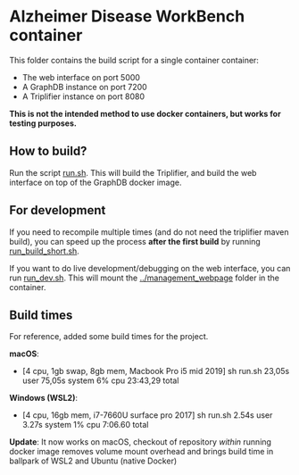 # Alzheimer Disease WorkBench container

This folder contains the build script for a single container container:
- The web interface on port 5000
- A GraphDB instance on port 7200
- A Triplifier instance on port 8080

**This is not the intended method to use docker containers, but works for testing purposes.**

## How to build?
Run the script [run.sh](run.sh). This will build the Triplifier, and build the web interface on top of the GraphDB docker image.

## For development
If you need to recompile multiple times (and do not need the triplifier maven build), you can speed up the process **after the first build** by running [run_build_short.sh](run_build_short.sh).

If you want to do live development/debugging on the web interface, you can run [run_dev.sh](run_dev.sh). This will mount the [../management_webpage](../management_webpage) folder in the container.

## Build times
For reference, added some build times for the project.

**macOS**:
- [4 cpu, 1gb swap, 8gb mem, Macbook Pro i5 mid 2019] sh run.sh  23,05s user 75,05s system 6% cpu 23:43,29 total

**Windows (WSL2)**:
- [4 cpu, 16gb mem, i7-7660U surface pro 2017] sh run.sh 2.54s user 3.27s system 1% cpu 7:06.60 total

**Update**: It now works on macOS, checkout of repository *within* running docker image removes volume mount overhead and brings build time in ballpark of WSL2 and Ubuntu (native Docker)
